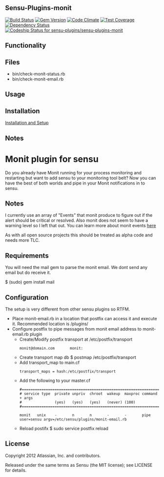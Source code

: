 ## Sensu-Plugins-monit

[ ![Build Status](https://travis-ci.org/sensu-plugins/sensu-plugins-monit.svg?branch=master)](https://travis-ci.org/sensu-plugins/sensu-plugins-monit)
[![Gem Version](https://badge.fury.io/rb/sensu-plugins-monit.svg)](http://badge.fury.io/rb/sensu-plugins-monit)
[![Code Climate](https://codeclimate.com/github/sensu-plugins/sensu-plugins-monit/badges/gpa.svg)](https://codeclimate.com/github/sensu-plugins/sensu-plugins-monit)
[![Test Coverage](https://codeclimate.com/github/sensu-plugins/sensu-plugins-monit/badges/coverage.svg)](https://codeclimate.com/github/sensu-plugins/sensu-plugins-monit)
[![Dependency Status](https://gemnasium.com/sensu-plugins/sensu-plugins-monit.svg)](https://gemnasium.com/sensu-plugins/sensu-plugins-monit)
[ ![Codeship Status for sensu-plugins/sensu-plugins-monit](https://codeship.com/projects/2ad2d5f0-e89c-0132-b8db-62885e5c211b/status?branch=master)](https://codeship.com/projects/82845)

## Functionality

## Files
 * bin/check-monit-status.rb
 * bin/check-monit-email.rb

## Usage

## Installation

[Installation and Setup](http://sensu-plugins.io/docs/installation_instructions.html)

## Notes

Monit plugin for sensu
======================

Do you already have Monit running for your process monitoring and restarting but want to add sensu to your monitoring tool belt?  Now you can have the best of both worlds and pipe in your Monit notifications in to sensu.

Notes
-----

I currently use an array of "Events" that monit produce to figure out if the alert should be critical or resolved.  Also monit does not seem to have a warning level so I left that out.  You can learn more about monit events [here](http://mmonit.com/monit/documentation/monit.html#alert_messages)

As with all open source projects this should be treated as alpha code and needs more TLC.

Requirements
-------------
You will need the mail gem to parse the monit email.  We dont send any email but do receive it.

$ (sudo) gem install mail

Configuration
-------------

The setup is very different from other sensu plugins so RTFM.

* Place monit-email.rb in a location that postfix can access it and execute it.  Recommended location is <sensu instal director>/plugins/
* Configure postfix to pipe messages from monit email address to monit-email.rb plugin
  * Create/Modify postfix transport at /etc/postfix/transport
    ```
    monit@domain.com       monit:
    ```
  * Create transport map db
    $ postmap /etc/postfix/transport
  * Add transport_map to main.cf
    ```
    transport_maps = hash:/etc/postfix/transport
    ```
  * Add the following to your master.cf
    ```
    #==========================================================================
    # service type  private unpriv  chroot  wakeup  maxproc command + args
    #               (yes)   (yes)   (yes)   (never) (100)
    #==========================================================================

    monit   unix    -       n       n       -       -       pipe
    user=sensu argv=/etc/sensu/plugins/monit-email.rb
    ```
  * Reload postifx
    $ sudo service postfix reload

License
-----------
Copyright 2012 Atlassian, Inc. and contributors.

Released under the same terms as Sensu (the MIT license); see LICENSE for details.

[1]:[https://travis-ci.org/sensu-plugins/sensu-plugins-monit]
[2]:[http://badge.fury.io/rb/sensu-plugins-monit]
[3]:[https://codeclimate.com/github/sensu-plugins/sensu-plugins-monit]
[4]:[https://codeclimate.com/github/sensu-plugins/sensu-plugins-monit]
[5]:[https://gemnasium.com/sensu-plugins/sensu-plugins-monit]
